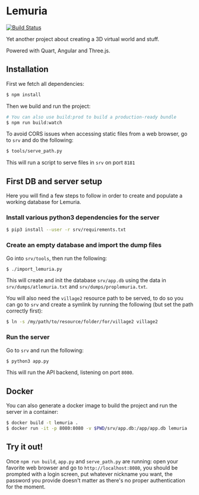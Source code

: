 # Lemuria

[![Build Status](https://app.travis-ci.com/7185/lemuria.svg?branch=master)](https://app.travis-ci.com/7185/lemuria)

Yet another project about creating a 3D virtual world and stuff.

Powered with Quart, Angular and Three.js.

## Installation

First we fetch all dependencies:

```bash
$ npm install
```

Then we build and run the project:

```bash
# You can also use build:prod to build a production-ready bundle
$ npm run build:watch
```

To avoid CORS issues when accessing static files from a web browser, go to `srv` and do the following:

```bash
$ tools/serve_path.py
```

This will run a script to serve files in `srv` on port `8181`

## First DB and server setup

Here you will find a few steps to follow in order to create and populate a working database for Lemuria.

### Install various python3 dependencies for the server

```bash
$ pip3 install --user -r srv/requirements.txt
```
### Create an empty database and import the dump files

Go into `srv/tools`, then run the following:

```bash
$ ./import_lemuria.py
```

This will create and init the database `srv/app.db` using the data in `srv/dumps/atlemuria.txt` and `srv/dumps/proplemuria.txt`.

You will also need the `village2` resource path to be served, to do so you can go to `srv`
and create a symlink by running the following (but set the path correctly first):

```bash
$ ln -s /my/path/to/resource/folder/for/village2 village2
```

### Run the server

Go to `srv` and run the following:

```bash
$ python3 app.py
```

This will run the API backend, listening on port `8080`.


## Docker

You can also generate a docker image to build the project and run the server in a container:

```bash
$ docker build -t lemuria .
$ docker run -it -p 8080:8080 -v $PWD/srv/app.db:/app/app.db lemuria
```

## Try it out!

Once `npm run build`, `app.py` and `serve_path.py` are running: open your favorite web browser and go to `http://localhost:8080`,
you should be prompted with a login screen, put whatever nickname you want, the password you provide doesn't matter as
there's no proper authentication for the moment.
